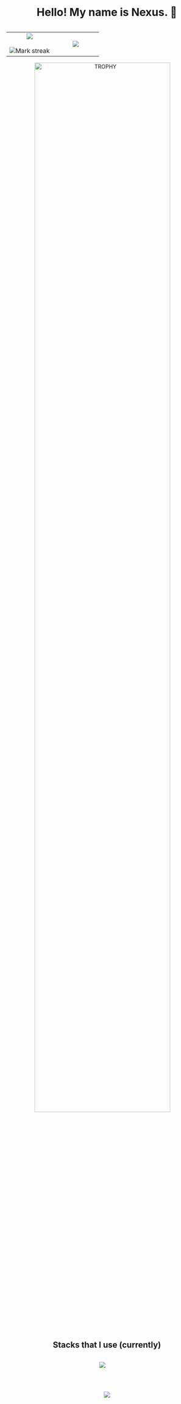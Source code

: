 <!-- Intruduction -->
<div id="user-content-toc">
    <ul align="center">
        <summary><h1 style="display: inline-block">Hello! My name is Nexus. 👋</h1></summary>
    </ul>
</div>

<!-- Top lang -->
<p align="center">
<table align="center">
    <tr>
        <td width="50%" align="center">
            <img  align="center" src="https://github-readme-stats.vercel.app/api?username=nexusverypro&theme=dark&show_icons=true&count_private=true" />
            <br></br>
            <img title="🔥 Get streak stats for your profile at git.io/streak-stats" alt="Mark streak" src="https://github-readme-streak-stats.herokuapp.com/?user=nexusverypro&theme=dark&hide_border=false" /> 
        </td>
        <td width="50%" align="center">
            <img align="center" src="https://github-readme-stats.anuraghazra1.vercel.app/api/top-langs/?username=nexusverypro&theme=dark&hide_border=false&no-bg=true&no-frame=true&langs_count=10"/>
        </td>
    </tr>
</table>

<!-- Trophies -->
<div align=center>
    <a href="https://github.com/ryo-ma/github-profile-trophy" title="Go to Source">
        <img align="center" width=84% src="https://github-profile-trophy.vercel.app/?username=nexusverypro&theme=dark&row=1&column=7&margin-h=15&margin-w=5&no-bg=true" alt="TROPHY" />
    </a>
</div>
</p>

</br>

<!-- Techno stack-->
<div id="user-content-toc">
    <ul align="center">
        <summary><h2 style="display: inline-block">Stacks that I use (currently)</h2></summary>
    </ul>
</div>

<p align="center">
    <a href="https://skillicons.dev">
        <img src="https://skillicons.dev/icons?i=git,github,vscode,visualstudio,discord,linux,mongodb,mysql,nextjs,postman,react,nodejs,html,css,py,ts,cs,cpp,java,js,ruby,kotlin&perline=14" />
    </a>
</p>

</br></br>

<!-- Views -->
<div id="user-views">
    <ul align="center" href="https://visitcount.itsvg.in">
        <img src="https://visitcount.itsvg.in/api?id=nexusverypro&label=Profile%20Views&color=12&icon=5&pretty=false" />
    </ul>
</div>
